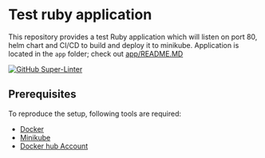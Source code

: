 # Test ruby application

This repository provides a test Ruby application which will listen on port 80,
helm chart and CI/CD to build and deploy it to minikube. Application is located in the `app`
folder; check out [app/README.MD](app/README.MD)

[![GitHub Super-Linter](https://github.com/sbulav/test-ruby-app/workflows/Lint%20Code%20Base/badge.svg)](https://github.com/marketplace/actions/super-linter)

## Prerequisites

To reproduce the setup, following tools are required:
- [Docker](https://docs.docker.com/get-docker/)
- [Minikube](https://minikube.sigs.k8s.io/docs/start/)
- [Docker hub Account](https://hub.docker.com/)



